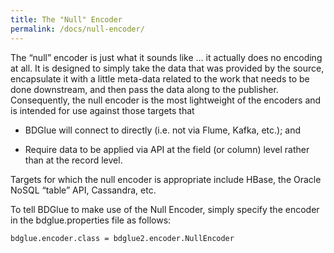 ```yaml
---
title: The "Null" Encoder
permalink: /docs/null-encoder/
---
```

The “null” encoder is just what it sounds like … it actually does no 
encoding at all. It is designed to simply take the data that was provided by 
the source, encapsulate it with a little meta-data related to the work that 
needs to be done downstream, and then pass the data along to the publisher. 
Consequently, the null encoder is the most lightweight of the encoders and is 
intended for use against those targets that

* BDGlue will connect to directly (i.e. not via Flume, Kafka, etc.); and

* Require data to be applied via API at the field (or column) level rather than 
at the record level.

Targets for which the null encoder is appropriate include HBase, the Oracle 
NoSQL “table” API, Cassandra, etc.

To tell BDGlue to make use of the Null Encoder, simply specify the encoder in 
the bdglue.properties file as follows:


    bdglue.encoder.class = bdglue2.encoder.NullEncoder


